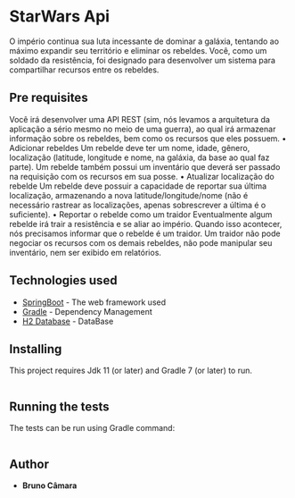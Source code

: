 # StarWars Api
O império continua sua luta incessante de dominar a galáxia, tentando ao máximo expandir seu território e
eliminar os rebeldes.
Você, como um soldado da resistência, foi designado para desenvolver um sistema para compartilhar
recursos entre os rebeldes.

## Pre requisites

Você irá desenvolver uma API REST (sim, nós levamos a arquitetura da aplicação a sério mesmo no meio
de uma guerra), ao qual irá armazenar informação sobre os rebeldes, bem como os recursos que eles
possuem.
• Adicionar rebeldes
Um rebelde deve ter um nome, idade, gênero, localização (latitude, longitude e nome, na galáxia, da base ao
qual faz parte).
Um rebelde também possui um inventário que deverá ser passado na requisição com os recursos em sua
posse.
• Atualizar localização do rebelde
Um rebelde deve possuir a capacidade de reportar sua última localização, armazenando a nova
latitude/longitude/nome (não é necessário rastrear as localizações, apenas sobrescrever a última é o
suficiente).
• Reportar o rebelde como um traidor
Eventualmente algum rebelde irá trair a resistência e se aliar ao império. Quando isso acontecer, nós
precisamos informar que o rebelde é um traidor.
Um traidor não pode negociar os recursos com os demais rebeldes, não pode manipular seu inventário, nem
ser exibido em relatórios.

## Technologies used

* [SpringBoot](https://spring.io/projects/spring-boot) - The web framework used
* [Gradle](https://gradle.org/) - Dependency Management
* [H2 Database](https://www.h2database.com/html/main.html) - DataBase

## Installing

This project requires Jdk 11 (or later) and Gradle 7 (or later) to run.

```

```

## Running the tests

The tests can be run using Gradle command:

```

```

## Author

* **Bruno Câmara** 


